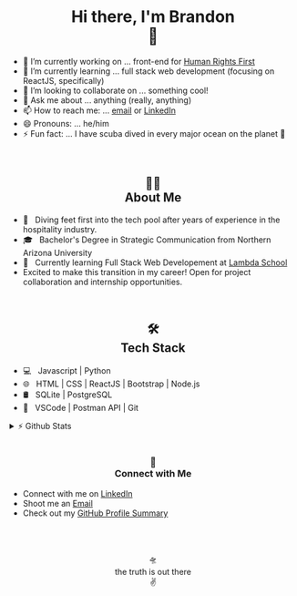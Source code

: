<h1 align="center"> Hi there, I'm Brandon <br> 🤙</h1>


- 🔭 I’m currently working on ... front-end for [Human Rights First](https://www.humanrightsfirst.org/)
- 🌱 I’m currently learning ... full stack web development (focusing on ReactJS, specifically) 
- 👯 I’m looking to collaborate on ... something cool!
- 💬 Ask me about ... anything (really, anything)
- 📫 How to reach me: ... [email](mailto:bgn4@nau.edu) or [LinkedIn](https://www.linkedin.com/in/brandon-g-neil/)
- 😄 Pronouns: ... he/him
- ⚡ Fun fact: ... I have scuba dived in every major ocean on the planet 🤿 

<br>
<h2 align="center"> 🤝🏻 <br> About Me </h2>

- 🤔 &nbsp; Diving feet first into the tech pool after years of experience in the hospitality industry. 
- 🎓 &nbsp; Bachelor's Degree in Strategic Communication from Northern Arizona University
- 🌱 &nbsp; Currently learning Full Stack Web Developement at [Lambda School](https://lambdaschool.com/)
- Excited to make this transition in my career! Open for project collaboration and internship opportunities. 

<br>
<h2 align="center">🛠 <br> Tech Stack</h2>

- 💻 &nbsp; Javascript | Python 
- 🌐 &nbsp; HTML | CSS | ReactJS | Bootstrap | Node.js 
- 🛢 &nbsp; SQLite | PostgreSQL
- 🔧 &nbsp; VSCode | Postman API | Git

<details>
 <summary>⚡ Github Stats</summary>
  <img alt="Brandon's github stats" src ="https://github-readme-stats.vercel.app/api?username=bneil7&show_icons=true&theme=none"/>
</details>

<br>
<h3 align="center"> 🔗 <br> Connect with Me </h3> 

 - Connect with me on [LinkedIn](https://www.linkedin.com/in/brandon-g-neil/)
 - Shoot me an [Email](mailto:bgn4@nau.edu) 
 - Check out my [GitHub Profile Summary](https://profile-summary-for-github.com/user/bneil7)

<br>
<br>

<p align="center">🛸 <br> the truth is out there <br> ✌️</p>

